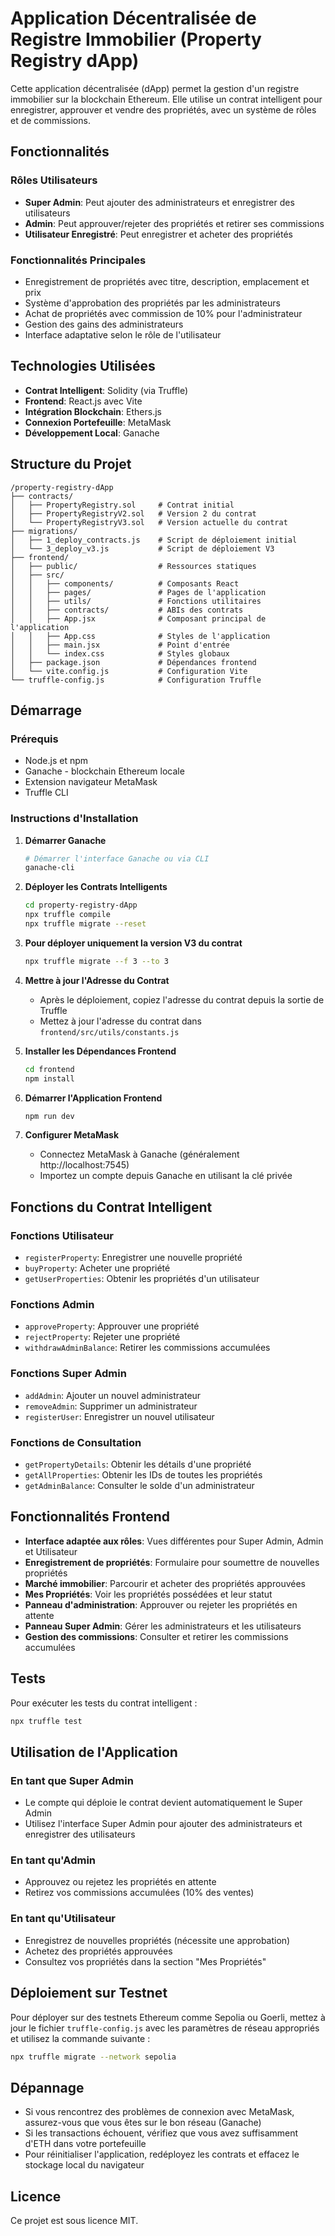 # Application Décentralisée de Registre Immobilier (Property Registry dApp)

Cette application décentralisée (dApp) permet la gestion d'un registre immobilier sur la blockchain Ethereum. Elle utilise un contrat intelligent pour enregistrer, approuver et vendre des propriétés, avec un système de rôles et de commissions.

## Fonctionnalités

### Rôles Utilisateurs
- **Super Admin**: Peut ajouter des administrateurs et enregistrer des utilisateurs
- **Admin**: Peut approuver/rejeter des propriétés et retirer ses commissions
- **Utilisateur Enregistré**: Peut enregistrer et acheter des propriétés

### Fonctionnalités Principales
- Enregistrement de propriétés avec titre, description, emplacement et prix
- Système d'approbation des propriétés par les administrateurs
- Achat de propriétés avec commission de 10% pour l'administrateur
- Gestion des gains des administrateurs
- Interface adaptative selon le rôle de l'utilisateur

## Technologies Utilisées

- **Contrat Intelligent**: Solidity (via Truffle)
- **Frontend**: React.js avec Vite
- **Intégration Blockchain**: Ethers.js
- **Connexion Portefeuille**: MetaMask
- **Développement Local**: Ganache

## Structure du Projet

```
/property-registry-dApp
├── contracts/
│   ├── PropertyRegistry.sol     # Contrat initial
│   ├── PropertyRegistryV2.sol   # Version 2 du contrat
│   └── PropertyRegistryV3.sol   # Version actuelle du contrat
├── migrations/
│   ├── 1_deploy_contracts.js    # Script de déploiement initial
│   └── 3_deploy_v3.js           # Script de déploiement V3
├── frontend/
│   ├── public/                  # Ressources statiques
│   ├── src/
│   │   ├── components/          # Composants React
│   │   ├── pages/               # Pages de l'application
│   │   ├── utils/               # Fonctions utilitaires
│   │   ├── contracts/           # ABIs des contrats
│   │   ├── App.jsx              # Composant principal de l'application
│   │   ├── App.css              # Styles de l'application
│   │   ├── main.jsx             # Point d'entrée
│   │   └── index.css            # Styles globaux
│   ├── package.json             # Dépendances frontend
│   └── vite.config.js           # Configuration Vite
└── truffle-config.js            # Configuration Truffle
```

## Démarrage

### Prérequis

- Node.js et npm
- Ganache - blockchain Ethereum locale
- Extension navigateur MetaMask
- Truffle CLI

### Instructions d'Installation

1. **Démarrer Ganache**
   ```bash
   # Démarrer l'interface Ganache ou via CLI
   ganache-cli
   ```

2. **Déployer les Contrats Intelligents**
   ```bash
   cd property-registry-dApp
   npx truffle compile
   npx truffle migrate --reset
   ```

3. **Pour déployer uniquement la version V3 du contrat**
   ```bash
   npx truffle migrate --f 3 --to 3
   ```

4. **Mettre à jour l'Adresse du Contrat**
   - Après le déploiement, copiez l'adresse du contrat depuis la sortie de Truffle
   - Mettez à jour l'adresse du contrat dans `frontend/src/utils/constants.js`

5. **Installer les Dépendances Frontend**
   ```bash
   cd frontend
   npm install
   ```

6. **Démarrer l'Application Frontend**
   ```bash
   npm run dev
   ```

7. **Configurer MetaMask**
   - Connectez MetaMask à Ganache (généralement http://localhost:7545)
   - Importez un compte depuis Ganache en utilisant la clé privée

## Fonctions du Contrat Intelligent

### Fonctions Utilisateur
- `registerProperty`: Enregistrer une nouvelle propriété
- `buyProperty`: Acheter une propriété
- `getUserProperties`: Obtenir les propriétés d'un utilisateur

### Fonctions Admin
- `approveProperty`: Approuver une propriété
- `rejectProperty`: Rejeter une propriété
- `withdrawAdminBalance`: Retirer les commissions accumulées

### Fonctions Super Admin
- `addAdmin`: Ajouter un nouvel administrateur
- `removeAdmin`: Supprimer un administrateur
- `registerUser`: Enregistrer un nouvel utilisateur

### Fonctions de Consultation
- `getPropertyDetails`: Obtenir les détails d'une propriété
- `getAllProperties`: Obtenir les IDs de toutes les propriétés
- `getAdminBalance`: Consulter le solde d'un administrateur

## Fonctionnalités Frontend

- **Interface adaptée aux rôles**: Vues différentes pour Super Admin, Admin et Utilisateur
- **Enregistrement de propriétés**: Formulaire pour soumettre de nouvelles propriétés
- **Marché immobilier**: Parcourir et acheter des propriétés approuvées
- **Mes Propriétés**: Voir les propriétés possédées et leur statut
- **Panneau d'administration**: Approuver ou rejeter les propriétés en attente
- **Panneau Super Admin**: Gérer les administrateurs et les utilisateurs
- **Gestion des commissions**: Consulter et retirer les commissions accumulées

## Tests

Pour exécuter les tests du contrat intelligent :
```bash
npx truffle test
```

## Utilisation de l'Application

### En tant que Super Admin
- Le compte qui déploie le contrat devient automatiquement le Super Admin
- Utilisez l'interface Super Admin pour ajouter des administrateurs et enregistrer des utilisateurs

### En tant qu'Admin
- Approuvez ou rejetez les propriétés en attente
- Retirez vos commissions accumulées (10% des ventes)

### En tant qu'Utilisateur
- Enregistrez de nouvelles propriétés (nécessite une approbation)
- Achetez des propriétés approuvées
- Consultez vos propriétés dans la section "Mes Propriétés"

## Déploiement sur Testnet

Pour déployer sur des testnets Ethereum comme Sepolia ou Goerli, mettez à jour le fichier `truffle-config.js` avec les paramètres de réseau appropriés et utilisez la commande suivante :

```bash
npx truffle migrate --network sepolia
```

## Dépannage

- Si vous rencontrez des problèmes de connexion avec MetaMask, assurez-vous que vous êtes sur le bon réseau (Ganache)
- Si les transactions échouent, vérifiez que vous avez suffisamment d'ETH dans votre portefeuille
- Pour réinitialiser l'application, redéployez les contrats et effacez le stockage local du navigateur

## Licence

Ce projet est sous licence MIT.
